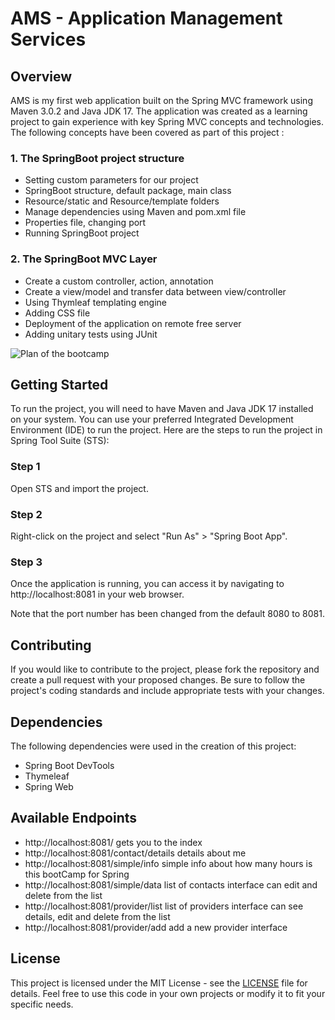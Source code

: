 # AMS - Application Management Services

## Overview

AMS is my first web application built on the Spring MVC framework using Maven 3.0.2 and Java JDK 17. The application was created as a learning project to gain experience with key Spring MVC concepts and technologies. The following concepts have been covered as part of this project :

### 1. The SpringBoot project structure
- Setting custom parameters for our project
- SpringBoot structure, default package, main class
- Resource/static and Resource/template folders
- Manage dependencies using Maven and pom.xml file
- Properties file, changing port
- Running SpringBoot project

### 2. The SpringBoot MVC Layer
- Create a custom controller, action, annotation
- Create a view/model and transfer data between view/controller
- Using Thymleaf templating engine
- Adding CSS file
- Deployment of the application on remote free server
- Adding unitary tests using JUnit

![Plan of the bootcamp](./Plan.jpg)

## Getting Started

To run the project, you will need to have Maven and Java JDK 17 installed on your system. You can use your preferred Integrated Development Environment (IDE) to run the project. Here are the steps to run the project in Spring Tool Suite (STS):

### Step 1

Open STS and import the project.

### Step 2

Right-click on the project and select "Run As" > "Spring Boot App".

### Step 3

Once the application is running, you can access it by navigating to http://localhost:8081 in your web browser.

Note that the port number has been changed from the default 8080 to 8081.

## Contributing

If you would like to contribute to the project, please fork the repository and create a pull request with your proposed changes. Be sure to follow the project's coding standards and include appropriate tests with your changes.

## Dependencies

The following dependencies were used in the creation of this project:
- Spring Boot DevTools
- Thymeleaf
- Spring Web

## Available Endpoints

- http://localhost:8081/ gets you to the index
- http://localhost:8081/contact/details details about me
- http://localhost:8081/simple/info simple info about how many hours is this bootCamp for Spring
- http://localhost:8081/simple/data list of contacts interface can edit and delete from the list
- http://localhost:8081/provider/list list of providers interface can see details, edit and delete from the list
- http://localhost:8081/provider/add add a new provider interface

## License

This project is licensed under the MIT License - see the [LICENSE](LICENSE) file for details. Feel free to use this code in your own projects or modify it to fit your specific needs.
